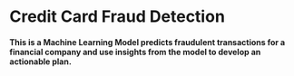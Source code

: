 # Credit Card Fraud Detection

####  This is a Machine Learning Model predicts fraudulent transactions for a financial company and use insights from the model to develop an actionable plan.
